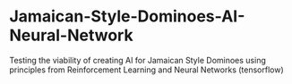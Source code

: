 # Jamaican-Style-Dominoes-AI-Neural-Network
Testing the viability of creating AI for Jamaican Style Dominoes using principles from Reinforcement Learning and Neural Networks (tensorflow)
